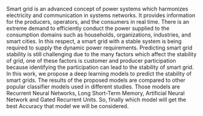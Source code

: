 Smart grid is an advanced concept of power systems which harmonizes electricity and communication in systems networks. It provides information for the producers, operators, and the consumers in real time. There is an extreme demand to efficiently conduct the power supplied to the consumption domains such as households, organizations, industries, and smart cities. In this respect, a smart grid with a stable system is being required to supply the dynamic power requirements. Predicting smart grid stability is still challenging due to the many factors which affect the stability of grid, one of these factors is customer and producer participation because identifying the participation can lead to the stability of smart grid. In this work, we propose a deep learning models to predict the stability of smart grids. The results of the proposed models are compared to other popular classifier models used in different studies. Those models are Recurrent Neural Networks, Long Short-Term Memory, Artificial Neural Network and Gated Recurrent Units. So, finally which model will get the best Accuracy that model we will be considered.
